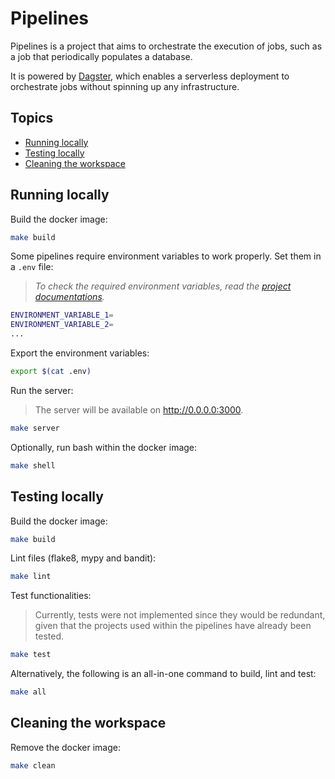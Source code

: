 # Pipelines

Pipelines is a project that aims to orchestrate the execution of jobs, such as a job that periodically populates a database.

It is powered by [Dagster](https://dagster.io/), which enables a serverless deployment to orchestrate jobs without spinning up any infrastructure.

## Topics

* [Running locally](#running-locally)
* [Testing locally](#testing-locally)
* [Cleaning the workspace](#cleaning-the-workspace)

## Running locally

Build the docker image:

```sh
make build
```

Some pipelines require environment variables to work properly. Set them in a `.env` file:

> *To check the required environment variables, read the [project documentations](../projects/).*

```sh
ENVIRONMENT_VARIABLE_1=
ENVIRONMENT_VARIABLE_2=
...
```

Export the environment variables:

```sh
export $(cat .env)
```

Run the server:

> The server will be available on http://0.0.0.0:3000.

```sh
make server
```

Optionally, run bash within the docker image:

```sh
make shell
```

## Testing locally

Build the docker image:

```sh
make build
```

Lint files (flake8, mypy and bandit):

```sh
make lint
```

Test functionalities:

> Currently, tests were not implemented since they would be redundant, given that the projects used within the pipelines have already been tested.

```sh
make test
```

Alternatively, the following is an all-in-one command to build, lint and test:

```sh
make all
```

## Cleaning the workspace

Remove the docker image:

```sh
make clean
```
